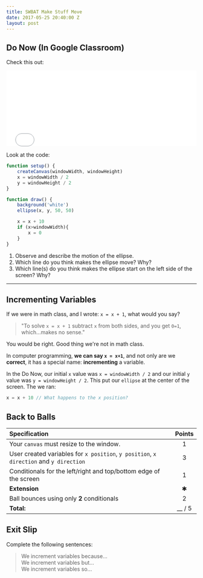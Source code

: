 ```yaml
---
title: SWBAT Make Stuff Move
date: 2017-05-25 20:40:00 Z
layout: post
---
```


## Do Now (In Google Classroom)

Check this out:

<iframe src = "{{ site.baseurl}}/Code_Examples/MakeStuffMove/index.html" width ="100%" height="200px" style="border:none"></iframe>

Look at the code:

```javascript
function setup() {
    createCanvas(windowWidth, windowHeight)
    x = windowWidth / 2
    y = windowHeight / 2
}

function draw() {
    background('white')
    ellipse(x, y, 50, 50)

    x = x + 10
    if (x>windowWidth){
        x = 0
    }
}
```

1. Observe and describe the motion of the ellipse.
2. Which line do you think makes the ellipse move? Why?
3. Which line(s) do you think makes the ellipse start on the left side of the screen? Why?

---

## Incrementing Variables
If we were in math class, and I wrote: `x = x + 1`, what would you say?     

> "To solve `x = x + 1` subtract `x` from both sides, and you get `0=1`, which...makes no sense."

You would be right. Good thing we're not in math class.

<p class = "lead">In computer programming, <b>we can say <code>x = x+1</code></b>, and not only are we <b>correct</b>, it has a special name: <b>incrementing</b> a variable. </p>

In the Do Now, our initial `x` value was `x = windowWidth / 2` and our initial `y` value was `y = windowHeight / 2`. This put our `ellipse` at the center of the screen. The we ran:

```javascript
x = x + 10 // What happens to the x position?
```



## Back to Balls

| Specification                                                                          | Points |
|:---------------------------------------------------------------------------------------|:------:|
| Your `canvas` must resize to the window.                                               |   1    |
| User created variables for `x position`, `y position`, `x direction` and `y direction` |   3    |
| Conditionals for the left/right and top/bottom edge of the screen                      |   1    |
| **Extension**                                                                          |   ✱    |
| Ball bounces using only **2** conditionals                                             |   2    |
| **Total:**                                                                             | __ / 5 |



## Exit Slip
Complete the following sentences:    

> We increment variables because...    
> We increment variables but...    
> We increment variables so...    
